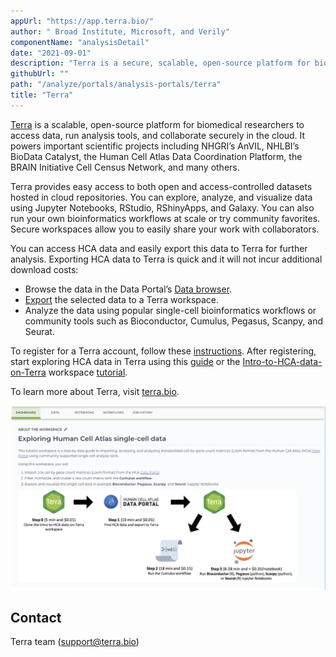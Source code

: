 ```yaml
---
appUrl: "https://app.terra.bio/"
author: " Broad Institute, Microsoft, and Verily"
componentName: "analysisDetail"
date: "2021-09-01"
description: "Terra is a secure, scalable, open-source platform for biomedical researchers to access data, run analysis tools and collaborate."
githubUrl: ""
path: "/analyze/portals/analysis-portals/terra"
title: "Terra"
---
```


[Terra](https://app.terra.bio/) is a scalable, open-source platform for biomedical researchers to access data, run
analysis tools, and collaborate securely in the cloud. It powers important scientific projects including NHGRI’s AnVIL,
NHLBI’s BioData Catalyst, the Human Cell Atlas Data Coordination Platform, the BRAIN Initiative Cell Census Network, and
many others.

Terra provides easy access to both open and access-controlled datasets hosted in cloud repositories. You can explore,
analyze, and visualize data using Jupyter Notebooks, RStudio, RShinyApps, and Galaxy. You can also run your own
bioinformatics workflows at scale or try community favorites. Secure workspaces allow you to easily share your work with
collaborators.

You can access HCA data and easily export this data to Terra for
further analysis. Exporting HCA data to Terra is quick and it will not incur additional download costs:

- Browse the data in the Data Portal’s [Data browser](https://data.humancellatlas.org/explore/projects).
- [Export](/guides/consumer-vignettes/export-to-terra) the selected data to a Terra workspace.
- Analyze the data using popular single-cell bioinformatics workflows or community tools such as Bioconductor, Cumulus,
  Pegasus, Scanpy, and Seurat.

To register for a Terra account, follow these [instructions](https://support.terra.bio/hc/en-us/articles/360028235911).
After registering, start exploring HCA data in Terra using this [guide](/guides/consumer-vignettes/export-to-terra) or
the [Intro-to-HCA-data-on-Terra](https://app.terra.bio/#workspaces/featured-workspaces-hca/Intro-to-HCA-data-on-Terra)
workspace [tutorial](https://support.terra.bio/hc/en-us/articles/360060041772).

To learn more about Terra, visit [terra.bio](https://terra.bio/).

![Terra](../../_images/portals/terra.png)

## Contact

Terra team (<support@terra.bio>)
